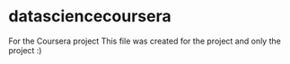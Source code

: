 # datasciencecoursera
For the Coursera project
This file was created for the project and only the project :)
